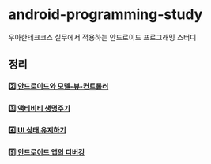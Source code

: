 # android-programming-study
우아한테크코스 실무에서 적용하는 안드로이드 프로그래밍 스터디

## 정리
#### [2️⃣ 안드로이드와 모델-뷰-컨트롤러](https://github.com/tmdgh1592/android-programming-study/tree/ippnsj/docs/Chapter02.md)

#### [3️⃣ 액티비티 생명주기](https://github.com/tmdgh1592/android-programming-study/tree/ippnsj/docs/Chapter03.md)

#### [4️⃣ UI 상태 유지하기](https://github.com/tmdgh1592/android-programming-study/tree/ippnsj/docs/Chapter04.md)

#### [5️⃣ 안드로이드 앱의 디버깅](https://github.com/tmdgh1592/android-programming-study/tree/ippnsj/docs/Chapter05.md)
